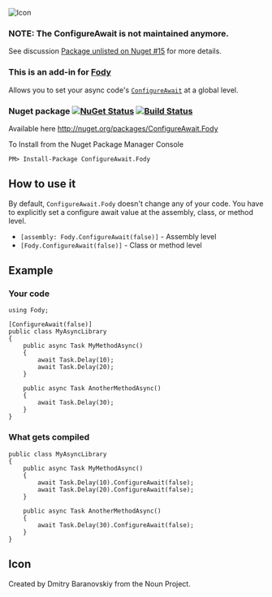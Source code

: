 ![Icon](https://raw.github.com/distantcam/ConfigureAwait/master/img/project_icon.png)
### **NOTE:** The ConfigureAwait is **not maintained** anymore. 
See discussion  [Package unlisted on Nuget #15](https://github.com/distantcam/ConfigureAwait/issues/15) for more details.




### This is an add-in for [Fody](https://github.com/Fody/Fody/) 

Allows you to set your async code's [`ConfigureAwait`](https://msdn.microsoft.com/en-us/library/system.threading.tasks.task.configureawait) at a global level.

### Nuget package [![NuGet Status](http://img.shields.io/nuget/v/ConfigureAwait.Fody.svg?style=flat-square)](https://www.nuget.org/packages/ConfigureAwait.Fody/) [![Build Status](https://img.shields.io/appveyor/ci/distantcam/ConfigureAwait.svg?style=flat-square)](https://ci.appveyor.com/project/distantcam/configureawait)

Available here http://nuget.org/packages/ConfigureAwait.Fody 

To Install from the Nuget Package Manager Console 
    
    PM> Install-Package ConfigureAwait.Fody

## How to use it

By default, `ConfigureAwait.Fody` doesn't change any of your code. You have to explicitly set a configure await value at the assembly, class, or method level.

- `[assembly: Fody.ConfigureAwait(false)]` - Assembly level
- `[Fody.ConfigureAwait(false)]` - Class or method level

## Example

### Your code

	using Fody;

	[ConfigureAwait(false)]
    public class MyAsyncLibrary
    {
        public async Task MyMethodAsync()
        {
        	await Task.Delay(10);
        	await Task.Delay(20);
        }

		public async Task AnotherMethodAsync()
        {
        	await Task.Delay(30);
        }
    }

### What gets compiled

	public class MyAsyncLibrary
    {
        public async Task MyMethodAsync()
        {
        	await Task.Delay(10).ConfigureAwait(false);
			await Task.Delay(20).ConfigureAwait(false);
        }

		public async Task AnotherMethodAsync()
        {
        	await Task.Delay(30).ConfigureAwait(false);
        }
    }

## Icon

Created by Dmitry Baranovskiy from the Noun Project.
